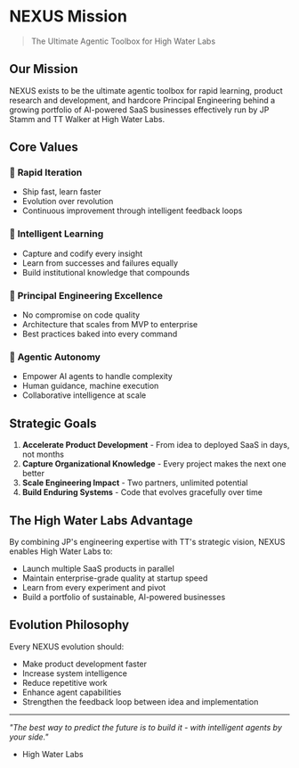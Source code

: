 # NEXUS Mission

> The Ultimate Agentic Toolbox for High Water Labs

## Our Mission

NEXUS exists to be the ultimate agentic toolbox for rapid learning, product research and development, and hardcore Principal Engineering behind a growing portfolio of AI-powered SaaS businesses effectively run by JP Stamm and TT Walker at High Water Labs.

## Core Values

### 🚀 **Rapid Iteration**
- Ship fast, learn faster
- Evolution over revolution
- Continuous improvement through intelligent feedback loops

### 🧠 **Intelligent Learning**
- Capture and codify every insight
- Learn from successes and failures equally
- Build institutional knowledge that compounds

### 🎯 **Principal Engineering Excellence**
- No compromise on code quality
- Architecture that scales from MVP to enterprise
- Best practices baked into every command

### 🤖 **Agentic Autonomy**
- Empower AI agents to handle complexity
- Human guidance, machine execution
- Collaborative intelligence at scale

## Strategic Goals

1. **Accelerate Product Development** - From idea to deployed SaaS in days, not months
2. **Capture Organizational Knowledge** - Every project makes the next one better
3. **Scale Engineering Impact** - Two partners, unlimited potential
4. **Build Enduring Systems** - Code that evolves gracefully over time

## The High Water Labs Advantage

By combining JP's engineering expertise with TT's strategic vision, NEXUS enables High Water Labs to:
- Launch multiple SaaS products in parallel
- Maintain enterprise-grade quality at startup speed
- Learn from every experiment and pivot
- Build a portfolio of sustainable, AI-powered businesses

## Evolution Philosophy

Every NEXUS evolution should:
- Make product development faster
- Increase system intelligence
- Reduce repetitive work
- Enhance agent capabilities
- Strengthen the feedback loop between idea and implementation

---

*"The best way to predict the future is to build it - with intelligent agents by your side."*
- High Water Labs